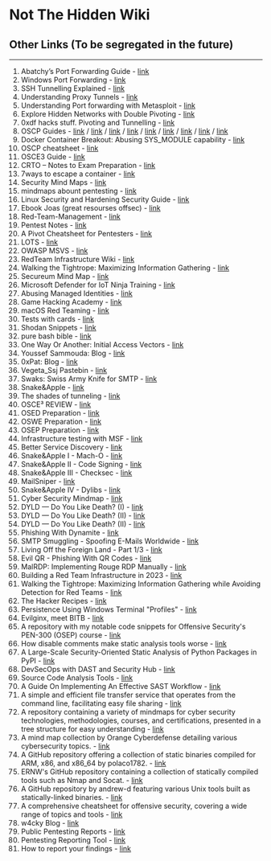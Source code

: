 # Not The Hidden Wiki

## Other Links (To be segregated in the future)
-----

1. Abatchy’s Port Forwarding Guide - [link](https://www.abatchy.com/2017/01/port-forwarding-practical-hands-on-guide)
2. Windows Port Forwarding - [link](http://woshub.com/port-forwarding-in-windows/)
3. SSH Tunnelling Explained - [link](https://chamibuddhika.wordpress.com/2012/03/21/ssh-tunnelling-explained/)
4. Understanding Proxy Tunnels - [link](https://www.offensive-security.com/metasploit-unleashed/proxytunnels/)
5. Understanding Port forwarding with Metasploit - [link](https://www.offensive-security.com/metasploit-unleashed/portfwd/)
6. Explore Hidden Networks with Double Pivoting - [link](https://pentest.blog/explore-hidden-networks-with-double-pivoting/)
7. 0xdf hacks stuff. Pivoting and Tunnelling - [link](https://0xdf.gitlab.io/2019/01/28/pwk-notes-tunneling-update1.html)
8. OSCP Guides - [link](https://scund00r.com/all/oscp/2018/02/25/passing-oscp.html) / [link](https://411hall.github.io/OSCP-Preparation) / [link](https://www.gitbook.com/book/sushant747/total-oscp-guide) / [link](http://0xc0ffee.io/blog/OSCP-Goldmine) / [link](https://h4ck.co/oscp-journey-exam-lab-prep-tips/) / [link](https://tulpa-security.com/2016/09/11/review-oscp-and-pwk/) / [link](http://niiconsulting.com/checkmate/2017/06/a-detail-guide-on-oscp-preparation-from-newbie-to-oscp/) / [link](https://ranakhalil101.medium.com/my-oscp-journey-a-review-fa779b4339d9) / [link](https://johnjhacking.com/blog/the-oscp-preperation-guide-2020/)
9. Docker Container Breakout: Abusing SYS_MODULE capability - [link](https://blog.pentesteracademy.com/abusing-sys-module-capability-to-perform-docker-container-breakout-cf5c29956edd)
10. OSCP cheatsheet - [link](https://hackersinterview.com/oscp/oscp-cheatsheet-powerview-commands/)
11. OSCE3 Guide - [link](https://github.com/CyberSecurityUP/OSCE3-Complete-Guide)
12. CRTO – Notes to Exam Preparation - [link](https://drive.google.com/file/d/1yr52-tXrApS4Ou5tWHkZxrBe0g3HOfxc/view)
13. 7ways to escape a container - [link](https://www.panoptica.app/research/7-ways-to-escape-a-container)
14. Security Mind Maps - [link](https://github.com/imran-parray/Mind-Maps)
15. mindmaps abount pentesting - [link](https://github.com/eMVee-NL/MindMap)
16. Linux Security and Hardening Security Guide - [link](https://github.com/In4n1s357/Linux-Security-and-Hardening-Security-Guide)
17. Ebook Joas (great resourses offsec) - [link](https://drive.google.com/drive/u/0/folders/12Mvq6kE2HJDwN2CZhEGWizyWt87YunkU)
18. Red-Team-Management - [link](https://github.com/CyberSecurityUP/Red-Team-Management)
19. Pentest Notes - [link](https://github.com/SofianeHamlaoui/Pentest-Notes/tree/master)
20. A Pivot Cheatsheet for Pentesters - [link](https://nullsweep.com/pivot-cheatsheet-for-pentesters/)
21. LOTS - [link](https://lots-project.com/)
22. OWASP MSVS - [link](https://github.com/OWASP/owasp-masvs)
23. RedTeam Infrastructure Wiki - [link](https://github.com/bluscreenofjeff/Red-Team-Infrastructure-Wiki)
24. Walking the Tightrope: Maximizing Information Gathering - [link](https://www.trustedsec.com/blog/walking-the-tightrope-maximizing-information-gathering-while-avoiding-detection-for-red-teams/)
25. Secureum Mind Map - [link](https://github.com/x676f64/secureum-mind_map)
26. Microsoft Defender for IoT Ninja Training - [link](https://techcommunity.microsoft.com/t5/microsoft-defender-for-iot-blog/microsoft-defender-for-iot-ninja-training/ba-p/2428899)
27. Abusing Managed Identities - [link](https://hackingthe.cloud/azure/abusing-managed-identities/)
28. Game Hacking Academy - [link](https://gamehacking.academy)
29. macOS Red Teaming - [link](https://wojciechregula.blog/tags/macos-red-teaming/)
30. Tests with cards - [link](https://docs.adyen.com/development-resources/testing/test-card-numbers/)
31. Shodan Snippets - [link](https://snippets.shodan.io/tag/shodan)
32. pure bash bible - [link](https://github.com/dylanaraps/pure-bash-bible)
33. One Way Or Another: Initial Access Vectors - [link](https://blog.bushidotoken.net/2022/03/one-way-or-another-initial-access.html?m=1)
34. Youssef Sammouda: Blog - [link](https://ysamm.com/)
35. 0xPat: Blog - [link](https://0xpat.github.io/)
36. Vegeta_Ssj Pastebin - [link](https://pastebin.com/u/Vegeta_Ssj)
37. Swaks: Swiss Army Knife for SMTP - [link](https://www.jetmore.org/john/code/swaks/)
38. Snake&Apple - [link](https://karol-mazurek95.medium.com/snake-apple-ff87a399ecc4)
39. The shades of tunneling - [link](https://karol-mazurek95.medium.com/the-shades-of-tunneling-a8b6ce1d7fed?sk=v2%2F61801db5-1d48-4d31-8846-71c52b579f35)
40. OSCE³ REVIEW - [link](https://karol-mazurek95.medium.com/osce%C2%B3-review-15a2463669cc)
41. OSED Preparation - [link](https://karol-mazurek95.medium.com/osed-preparation-f6196ab8fc2b?sk=v2%2F6848bdf3-4e4a-4813-b9bb-2836e94aff41)
42. OSWE Preparation - [link](https://karol-mazurek95.medium.com/oswe-preparation-5d2d5f0e2cba?sk=v2%2F4facf7ad-ca29-4a1f-9079-e35c647f7d01)
43. OSEP Preparation - [link](https://karol-mazurek95.medium.com/osep-preparation-e4cad53b65f3?sk=v2%2F6852db53-15e7-4845-b30e-b6f1b4cfbcb8)
44. Infrastructure testing with MSF - [link](https://karol-mazurek95.medium.com/solid-metasploit-b1e043470b8c?sk=v2%2Ff27cfd38-5735-4371-a12b-7cd1d6d16a3d)
45. Better Service Discovery - [link](https://karol-mazurek95.medium.com/better-service-discovery-de48dcbf2c9c?sk=v2%2F98472fae-4597-4851-afab-be415b9ceb8a)
46. Snake&Apple I - Mach-O - [link](https://karol-mazurek95.medium.com/snake-apple-i-mach-o-a8eda4b87263?sk=v2%2Ffc1cbfa4-e2d4-4387-9a82-b27191978b5b)
47. Snake&Apple II - Code Signing - [link](https://karol-mazurek95.medium.com/snake-apple-ii-code-signing-f0a9967b7f02?sk=v2%2Fbbc87007-89ca-4135-91d6-668b5d2fe9ae)
48. Snake&Apple III - Checksec - [link](https://karol-mazurek95.medium.com/snake-apple-iii-checksec-ed64a4b766c1?sk=v2%2Fb4b8d637-e906-4b6b-8088-ca1f893cd787)
49. MailSniper - [link](https://github.com/dafthack/MailSniper/tree/master)
50. Snake&Apple IV - Dylibs - [link](https://karol-mazurek.medium.com/snake-apple-iv-dylibs-2c955439b94e?sk=v2%2Fdef72b7a-121a-47a1-af89-7bf53aed1ea2)
51. Cyber Security Mindmap - [link](https://github.com/Ignitetechnologies/Mindmap/tree/main)
52. DYLD — Do You Like Death? (I) - [link](https://karol-mazurek.medium.com/dyld-do-you-like-death-i-8199faad040e?sk=v2%2F359b081f-d944-409b-9e7c-95f7c171b969)
53. DYLD — Do You Like Death? (II) - [link](https://karol-mazurek.medium.com/dyld-do-you-like-death-ii-b74360b8af47?sk=v2%2Ff0cff71c-5345-4228-a639-653325fc979d)
54. DYLD — Do You Like Death? (II) - [link](https://karol-mazurek.medium.com/dyld-do-you-like-death-iii-af77701a3034?sk=v2%2F06c92503-2db9-40e2-b139-c9ae0a35e7b3)
55. Phishing With Dynamite - [link](https://posts.specterops.io/phishing-with-dynamite-7d33d8fac038)
56. SMTP Smuggling - Spoofing E-Mails Worldwide - [link](https://sec-consult.com/blog/detail/smtp-smuggling-spoofing-e-mails-worldwide/)
57. Living Off the Foreign Land - Part 1/3 - [link](https://blog.bitsadmin.com/living-off-the-foreign-land-windows-as-offensive-platform)
58. Evil QR - Phishing With QR Codes - [link](https://breakdev.org/evilqr-phishing/)
59. MalRDP: Implementing Rouge RDP Manually - [link](https://shorsec.io/blog/malrdp-implementing-rouge-rdp-manually/)
60. Building a Red Team Infrastructure in 2023 - [link](https://www.securesystems.de/blog/building-a-red-team-infrastructure-in-2023/)
61. Walking the Tightrope: Maximizing Information Gathering while Avoiding Detection for Red Teams - [link](https://www.trustedsec.com/blog/walking-the-tightrope-maximizing-information-gathering-while-avoiding-detection-for-red-teams)
62. The Hacker Recipes - [link](https://www.thehacker.recipes/)
63. Persistence Using Windows Terminal "Profiles" - [link](https://nasbench.medium.com/persistence-using-windows-terminal-profiles-5035d3fc86fe)
64. Evilginx, meet BITB  - [link](https://rastamouse.me/evilginx-meet-bitb/)
65. A repository with my notable code snippets for Offensive Security's PEN-300 (OSEP) course - [link](https://github.com/chvancooten/OSEP-Code-Snippets)
66. How disable comments make static analysis tools worse - [link](https://jfmengels.net/disable-comments/)
67. A Large-Scale Security-Oriented Static Analysis of Python Packages in PyPI - [link](https://arxiv.org/abs/2107.12699)
68. DevSecOps with DAST and Security Hub - [link](https://aws.amazon.com/pt/blogs/aws-brasil/devsecops-com-dast-e-security-hub/)
69. Source Code Analysis Tools - [link](https://owasp.org/www-community/Source_Code_Analysis_Tools)
70. A Guide On Implementing An Effective SAST Workflow - [link](https://www.anshumanbhartiya.com/posts/sast-workflow)
71. A simple and efficient file transfer service that operates from the command line, facilitating easy file sharing - [link](https://transfer.sh/)
72. A repository containing a variety of mindmaps for cyber security technologies, methodologies, courses, and certifications, presented in a tree structure for easy understanding - [link](https://github.com/Ignitetechnologies/Mindmap/)
73. A mind map collection by Orange Cyberdefense detailing various cybersecurity topics. - [link](https://orange-cyberdefense.github.io/ocd-mindmaps/)
74. A GitHub repository offering a collection of static binaries compiled for ARM, x86, and x86_64 by polaco1782. - [link](https://github.com/polaco1782/linux-static-binaries/)
75. ERNW's GitHub repository containing a collection of statically compiled tools such as Nmap and Socat. - [link](https://github.com/ernw/static-toolbox)
76. A GitHub repository by andrew-d featuring various Unix tools built as statically-linked binaries. - [link](https://github.com/andrew-d/static-binaries/)
77. A comprehensive cheatsheet for offensive security, covering a wide range of topics and tools - [link](https://cheatsheet.haax.fr/)
78. w4cky Blog - [link](https://blaszczakm.blogspot.com/)
79. Public Pentesting Reports - [link](https://github.com/juliocesarfort/public-pentesting-reports)
80. Pentesting Reporting Tool - [link](https://github.com/micro-joan/BlackStone)
81. How to report your findings - [link](https://csbygb.gitbook.io/pentips/reporting/pentest-report)